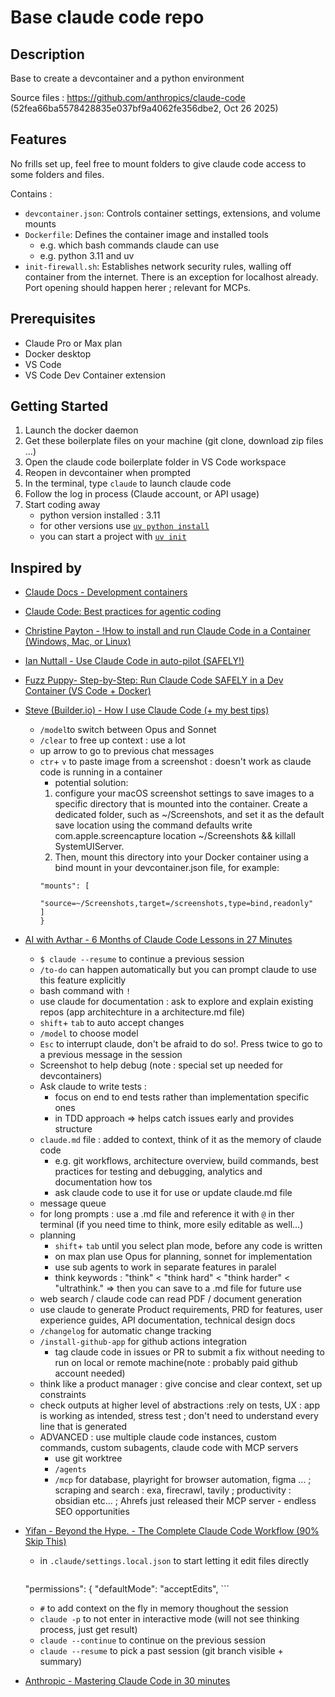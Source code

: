 # Base claude code repo

## Description

Base to create a devcontainer and a python environment

Source files : https://github.com/anthropics/claude-code (52fea66ba5578428835e037bf9a4062fe356dbe2, Oct 26 2025)

## Features

No frills set up, feel free to mount folders to give claude code access to some folders and files.

Contains :
- `devcontainer.json`: Controls container settings, extensions, and volume mounts
- `Dockerfile`: Defines the container image and installed tools
    - e.g. which bash commands claude can use
    - e.g. python 3.11 and uv
- `init-firewall.sh`: Establishes network security rules, walling off container from the internet. There is an exception for localhost already. Port opening should happen herer ; relevant for MCPs.

## Prerequisites

- Claude Pro or Max plan
- Docker desktop
- VS Code
- VS Code Dev Container extension

## Getting Started

1. Launch the docker daemon
2. Get these boilerplate files on your machine (git clone, download zip files ...)
3. Open the claude code boilerplate folder in VS Code workspace
4. Reopen in devcontainer when prompted
5. In the terminal, type `claude` to launch claude code
6. Follow the log in process (Claude account, or API usage)
7. Start coding away
    - python version installed : 3.11
    - for other versions use [`uv python install`](!https://docs.astral.sh/uv/guides/install-python/#getting-started)
    - you can start a project with [`uv init`](!https://docs.astral.sh/uv/getting-started/features/#projects)

## Inspired by

- [Claude Docs - Development containers](!https://docs.claude.com/en/docs/claude-code/devcontainer)
- [Claude Code: Best practices for agentic coding](!https://www.anthropic.com/engineering/claude-code-best-practices)
- [Christine Payton - !How to install and run Claude Code in a Container (Windows, Mac, or Linux)](!https://youtu.be/VB68aY71bTI?si=YeXPn4Xvx9qvYw-p)
- [Ian Nuttall - Use Claude Code in auto-pilot (SAFELY!)](!https://www.youtube.com/watch?v=8dqqa0dLpGU)
- [Fuzz Puppy- Step-by-Step: Run Claude Code SAFELY in a Dev Container (VS Code + Docker)](!https://www.youtube.com/watch?v=7fkh1Up7O-c)
- [Steve (Builder.io) - How I use Claude Code (+ my best tips)](!https://www.youtube.com/watch?v=n7iT5r0Sl_Y)
    - `/model`to switch between Opus and Sonnet
    - `/clear` to free up context : use a lot
    - up arrow to go to previous chat messages
    - `ctr`+  `v` to paste image from a screenshot : doesn't work as claude code is running in a container
        - potential solution:
        1. configure your macOS screenshot settings to save images to a specific directory that is mounted into the container. Create a dedicated folder, such as ~/Screenshots, and set it as the default save location using the command defaults write com.apple.screencapture location ~/Screenshots && killall SystemUIServer.
        2. Then, mount this directory into your Docker container using a bind mount in your devcontainer.json file, for example:
        ```{
        "mounts": [
            "source=~/Screenshots,target=/screenshots,type=bind,readonly"
        ]
        }
        ```
- [AI with Avthar - 6 Months of Claude Code Lessons in 27 Minutes](!https://www.youtube.com/watch?v=rfDvkSkelhg)
    - `$ claude --resume` to continue a previous session
    - `/to-do` can happen automatically but you can prompt claude to use this feature explicitly
    - bash command with `!`
    - use claude for documentation : ask to explore and explain existing repos (app architechture in a architecture.md file)
    - `shift`+ `tab` to auto accept changes
    - `/model` to choose model
    - `Esc` to interrupt claude, don't be afraid to do so!. Press twice to go to a previous message in the session
    - Screenshot to help debug (note : special set up needed for devcontainers)
    - Ask claude to write tests :
        - focus on end to end tests rather than implementation specific ones
        - in TDD approach => helps catch issues early and provides structure
    - `claude.md` file : added to context, think of it as the memory of claude code
        - e.g. git workflows, architecture overview, build commands, best practices for testing and debugging, analytics and documentation how tos
        - ask claude code to use it for use or update claude.md file
    - message queue
    - for long prompts : use a .md file and reference it with `@` in ther terminal (if you need time to think, more esily editable as well...)
    - planning
        - `shift`+ `tab` until you select plan mode, before any code is written
        - on max plan use Opus for planning, sonnet for implementation
        - use sub agents to work in separate features in paralel
        - think keywords : "think" < "think hard" < "think harder" < "ultrathink." => then you can save to a .md file for future use
    - web search  / claude code can read PDF / document generation
    - use claude to generate Product requirements, PRD for features, user experience guides, API documentation, technical design docs
    - `/changelog` for automatic change tracking
    - `/install-github-app` for github actions integration
        - tag claude code in issues or PR to submit a fix without needing to run on local or remote machine(note : probably paid github account needed)
    - think like a product manager : give concise and clear context, set up constraints
    - check outputs at higher level of abstractions :rely on tests, UX : app is working as intended, stress test ; don't need to understand every line that is generated
    - ADVANCED : use multiple claude code instances, custom commands, custom subagents, claude code with MCP servers
        - use git worktree
        - `/agents`
        - `/mcp` for database, playright for browser automation,  figma ... ; scraping and search : exa, firecrawl, tavily ; productivity : obsidian etc... ; Ahrefs just released their MCP server - endless SEO opportunities

- [Yifan - Beyond the Hype. - The Complete Claude Code Workflow (90% Skip This)](!https://www.youtube.com/watch?v=AXz6TMAwqnY)
    - in `.claude/settings.local.json` to start letting it edit files directly
        ```{
    "permissions": {
        "defaultMode": "acceptEdits",
        ```
    - `#` to add context on the fly in memory thoughout the session
    - `claude -p` to not enter in interactive mode (will not see thinking process, just get result)
    - `claude --continue` to continue on the previous session
    - `claude --resume` to pick a past session (git branch visible + summary)
- [Anthropic - Mastering Claude Code in 30 minutes](!https://www.youtube.com/watch?v=6eBSHbLKuN0)



